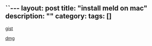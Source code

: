 ``---
layout: post
title: "install meld on mac"
description: ""
category: 
tags: []
---
[gist](https://gist.github.com/p1nox/6102015)

[dmg](https://github.com/yousseb/meld/releases/tag/osx-v1)
